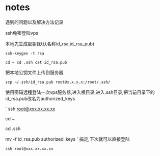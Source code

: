 # notes
遇到的问题以及解决方法记录

ssh免密登陆vps

  本地先生成密钥(默认名称id_rsa,id_rsa_pub)
  
  `
  ssh-keygen -t rsa
  `

`
cd ~
cd .ssh
cat id_rsa.pub
`

把本地公钥文件上传到服务器

`
 scp ~/.ssh/id_rsa.pub root@x.x.x.x:/root/.ssh/
`

使用密码远程登陆一次vps服务器,进入根目录,进入.ssh目录,把当前目录下的id_rsa.pub改名为authorized_keys

`
ssh root@xxx.xx.xx.xx

cd ~

cd .ssh

mv -f id_rsa.pub authorized_keys
`
搞定,下次就可以直接登陆

`
ssh root@xxx.xx.xx.xx
`
